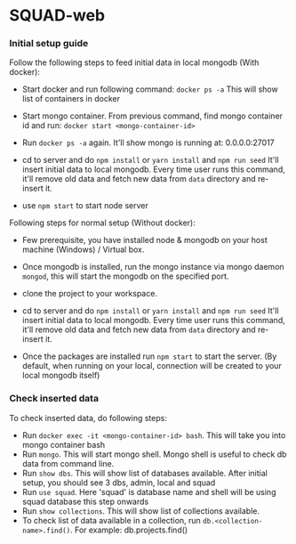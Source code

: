 # SQUAD-web

### Initial setup guide

Follow the following steps to feed initial data in local mongodb (With docker):

* Start docker and run following command:
`docker ps -a`
This will show list of containers in docker

* Start mongo container. From previous command, find mongo container id and run:
`docker start <mongo-container-id>`

* Run `docker ps -a` again. It'll show mongo is running at: 0.0.0.0:27017

* cd to server and do `npm install` or `yarn install` and `npm run seed`
It'll insert initial data to local mongodb. Every time user runs this command, it'll remove old data and fetch
new data from `data` directory and re-insert it.

* use `npm start` to start node server

Following steps for normal setup (Without docker):

 * Few prerequisite, you have installed node & mongodb on your host machine (Windows) / Virtual box.

 * Once mongodb is installed, run the mongo instance via mongo daemon `mongod`, this will start the mongodb on the specified port.

 * clone the project to your workspace.

 * cd to server and do `npm install` or `yarn install` and `npm run seed`
 It'll insert initial data to local mongodb. Every time user runs this command, it'll remove old data and fetch
 new data from `data` directory and re-insert it.

 * Once the packages are installed run `npm start` to start the server. (By default, when running on your local, connection will be created to your local mongodb itself)


### Check inserted data

To check inserted data, do following steps:

* Run `docker exec -it <mongo-container-id> bash`. This will take you into mongo container bash
* Run `mongo`. This will start mongo shell. Mongo shell is useful to check db data from command line.
* Run `show dbs`. This will show list of databases available. After initial setup, you should see 3 dbs, admin, local and squad
* Run `use squad`. Here 'squad' is database name and shell will be using squad database this step onwards
* Run `show collections`. This will show list of collections available.
* To check list of data available in a collection, run `db.<collection-name>.find()`. For example: db.projects.find()
